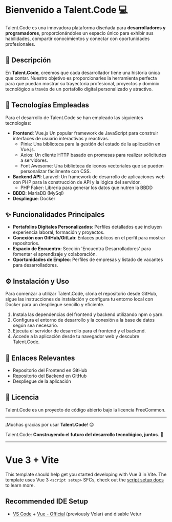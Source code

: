 # Bienvenido a Talent.Code 💻

Talent.Code es una innovadora plataforma diseñada para **desarrolladores y programadores**, proporcionándoles un espacio único para exhibir sus habilidades, compartir conocimientos y conectar con oportunidades profesionales.

## 📄 Descripción
En **Talent.Code**, creemos que cada desarrollador tiene una historia única que contar. Nuestro objetivo es proporcionarles la herramienta perfecta para que puedan mostrar su trayectoria profesional, proyectos y dominio tecnológico a través de un portafolio digital personalizado y atractivo.

## 🔧 Tecnologías Empleadas
Para el desarrollo de Talent.Code se han empleado las siguientes tecnologias:
- **Frontend**: Vue.js Un popular framework de JavaScript para construir interfaces de usuario interactivas y reactivas.
  - Pinia: Una biblioteca para la gestión del estado de la aplicación en Vue.js.
  -  Axios: Un cliente HTTP basado en promesas para realizar solicitudes a servidores.
  -  Font Awesome: Una biblioteca de iconos vectoriales que se pueden personalizar fácilmente con CSS.
- **Backend API**: Laravel: Un framework de desarrollo de aplicaciones web con PHP para la construcción de API y la lógica del servidor.
  - PHP Faker: Libreria para generar los datos que nutren la BBDD
- **BBDD**: MariaDB (MySql)
- **Despliegue**: Docker

## ✨ Funcionalidades Principales
- **Portafolios Digitales Personalizados**: Perfiles detallados que incluyen experiencia laboral, formación y proyectos.
- **Conexión con GitHub/GitLab**: Enlaces publicos en el perfil para mostrar repositorios.
- **Espacio de Encuentro**: Sección 'Encuentra Desarrolladores' para fomentar el aprendizaje y colaboración.
- **Oportunidades de Empleo**: Perfiles de empresas y listado de vacantes para desarrolladores.

## ⚙️ Instalación y Uso
Para comenzar a utilizar Talent.Code, clona el repositorio desde GitHub, sigue las instrucciones de instalación y configura tu entorno local con Docker para un despliegue sencillo y eficiente.

1. Instala las dependencias del frontend y backend utilizando npm o yarn.
2. Configura el entorno de desarrollo y la conexión a la base de datos según sea necesario.
3. Ejecuta el servidor de desarrollo para el frontend y el backend.
4. Accede a la aplicación desde tu navegador web y descubre Talent.Code.


## 🔗 Enlaces Relevantes
- Repositorio del Frontend en GitHub
- Repositorio del Backend en GitHub
- Despliegue de la aplicación

## 📜 Licencia
Talent.Code es un proyecto de código abierto bajo la licencia FreeCommon.

---

¡Muchas gracias por usar **Talent.Code**! 😊

Talent.Code: **Construyendo el futuro del desarrollo tecnológico, juntos**. 🚀

---

# Vue 3 + Vite

This template should help get you started developing with Vue 3 in Vite. The template uses Vue 3 `<script setup>` SFCs, check out the [script setup docs](https://v3.vuejs.org/api/sfc-script-setup.html#sfc-script-setup) to learn more.

## Recommended IDE Setup

- [VS Code](https://code.visualstudio.com/) + [Vue - Official](https://marketplace.visualstudio.com/items?itemName=Vue.volar) (previously Volar) and disable Vetur
